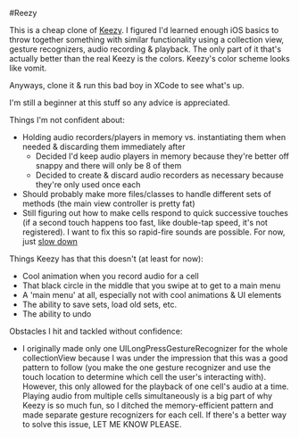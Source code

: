 #Reezy

This is a cheap clone of [Keezy](http://keezy.co). I figured I'd learned enough iOS basics to throw together something with similar functionality using a collection
view, gesture recognizers, audio recording & playback. The only part of
it that's actually better than the real Keezy is the colors. Keezy's color scheme looks like vomit.

Anyways, clone it & run this bad boy in XCode to see what's up.

I'm still a beginner at this stuff so any advice is appreciated.

Things I'm not confident about:
* Holding audio recorders/players in memory vs. instantiating them when
  needed & discarding them immediately after
  * Decided I'd keep audio players in memory because they're better off
    snappy and there will only be 8 of them
  * Decided to create & discard audio recorders as necessary because
    they're only used once each
* Should probably make more files/classes to handle different sets of
  methods (the main view controller is pretty fat)
* Still figuring out how to make cells respond to quick successive
  touches (if a second touch happens too fast, like double-tap speed,
  it's not registered). I want to fix this so rapid-fire sounds are
  possible. For now, just [slow down](https://www.youtube.com/watch?v=fJdqw-JzW08)

Things Keezy has that this doesn't (at least for now):
* Cool animation when you record audio for a cell
* That black circle in the middle that you swipe at to get to a
  main menu
* A 'main menu' at all, especially not with cool animations & UI
  elements
* The ability to save sets, load old sets, etc.
* The ability to undo

Obstacles I hit and tackled without confidence:
* I originally made only one UILongPressGestureRecognizer for the whole
  collectionView because I was under the impression that this was a good
  pattern to follow (you make the one gesture recognizer and use the touch 
  location to determine which cell the user's interacting with). However, 
  this only allowed for the playback of one cell's audio at a time. 
  Playing audio from multiple cells simultaneously is a big part of why 
  Keezy is so much fun, so I ditched the memory-efficient pattern and made 
  separate gesture recognizers for each cell. If there's a better way to 
  solve this issue, LET ME KNOW PLEASE.
